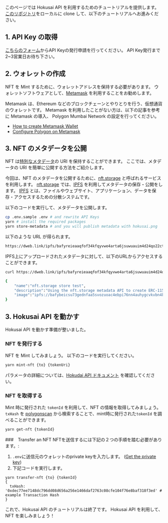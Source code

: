 このページでは Hokusai API を利用するためのチュートリアルを提供します。
[このリポジトリ](https://github.com/0xhokusai/hokusai-get-started)をローカルに clone して、以下のチュートリアルへお進みください。

## 1. API Key の取得

[こちらのフォーム](https://ir9l8pcvcmm.typeform.com/to/FSREILsN?typeform-source=hokusai.app)からAPI Keyの発行申請を行ってください。
API Key発行まで2~3営業日お待ち下さい。

## 2. ウォレットの作成

NFT を Mint するために、ウォレットアドレスを保持する必要があります。
ウォレットソフトウェアとして、[Metamask](https://docs.metamask.io) を利用することをお勧めします。

Metamask は、Ethereum などのブロックチェーンとやりとりを行う、仮想通貨のウォレットです。
Metamask を利用したことがない方は、以下の記事を参考に Metamask の導入、 Polygon Mumbai Network の設定を行ってください。
- [How to create Metamask Wallet](https://docs.matic.network/docs/develop/metamask/hello/)
- [Configure Polygon on Metamask](https://docs.matic.network/docs/develop/metamask/config-polygon-on-metamask)

## 3. NFT のメタデータを公開

NFT は[特別なメタデータ](api/metadata)の URI を保持することができます。
ここでは、メタデータの URI を簡単に公開する方法をご紹介します。

今回は、NFT のメタデータを公開するために、[nft.storage](https://nft.storage/) と呼ばれるサービスを利用します。
[nft.storage](https://nft.storage/) では、[IPFS](https://docs.ipfs.io/) を利用してメタデータの保存・公開をします。
[IPFS](https://docs.ipfs.io/) とは、ファイルやウェブサイト、アプリケーション、データを保存・アクセスするための分散システムです。

以下のコードを実行して、メタデータを公開します。

```bash
cp .env.sample .env # and rewrite API Keys
yarn # install the required packages
yarn store-metadata # and you will publish metadata with hokusai.png
```

以下のような URL が得られます。

```bash
https://dweb.link/ipfs/bafyreieaaqfof34kfqyvwe4arta6jsuwuauim4d24qo22ct2xnvjnlnrb4//metadata.json
```

IPFS上にアップロードされたメタデータに対して、以下のURLからアクセスすることができます。

```bash
curl https://dweb.link/ipfs/bafyreieaaqfof34kfqyvwe4arta6jsuwuauim4d24qo22ct2xnvjnlnrb4/metadata.json

{
    "name":"nft.storage store test",
    "description":"Using the nft.storage metadata API to create ERC-1155 compatible metadata.",
    "image":"ipfs://bafybeicsu73gednfaa5svozuoac4ebpi76nn4auhygcvkvbn4kk2vdv5ey/hokusai.png"
}
```

## 3. Hokusai API を動かす

Hokusai API を動かす準備が整いました。

### NFT を発行する

NFT を Mint してみましょう。
以下のコードを実行してください。

```bash
yarn mint-nft {to} {tokenUri}
```

パラメータの詳細については、[Hokudai API ドキュメント](https://docs.hokusai.app/) を確認してください。

### NFT を取得する

Mint 時に発行された `tokenId` を利用して、NFT の情報を取得してみましょう。
`txHash` を [polygonscan](https://mumbai.polygonscan.com/) から検索することで、mint時に発行された`tokenId` を調べることができます。

```bash
yarn get-nft {tokenId}
```

###　Transfer an NFT
NFTを送信するには下記の２つの手順を踏む必要があります。:

1. `.env`に送信元のウォレットのprivate keyを入力します。 ([Get the private key](https://metamask.zendesk.com/hc/en-us/articles/360015289632-How-to-Export-an-Account-Private-Key))
2. 下記コードを実行します。

```:bash
yarn transfer-nft {to} {tokenId}
{
  txHash: '0xdec77ee7148dc796dd08d656a256e1466daf2763c08cfe104f76e8baf318f3ed' # example Transaction Hash
}
```



これで、Hokusai API のチュートリアルは終了です。
Hokusai API を利用して、NFT を楽しみましょう！
